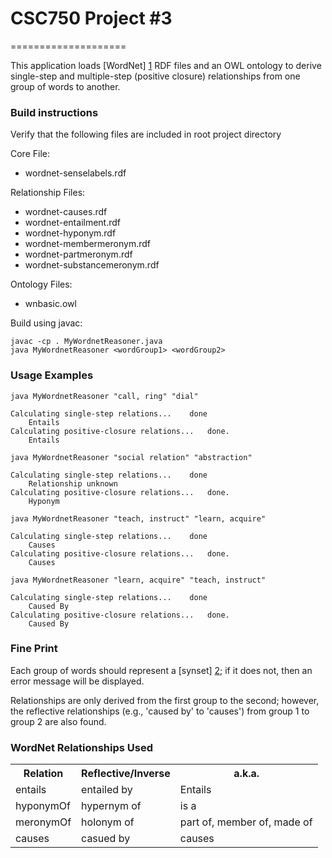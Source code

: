 # CSC750 Project #3 #
====================

This application loads [WordNet] [1] RDF files and an OWL ontology to derive single-step and multiple-step (positive closure) relationships from one group of words to another.

### Build instructions ###
Verify that the following files are included in root project directory

 Core File:
* wordnet-senselabels.rdf

Relationship Files:
* wordnet-causes.rdf
* wordnet-entailment.rdf
* wordnet-hyponym.rdf
* wordnet-membermeronym.rdf
* wordnet-partmeronym.rdf
* wordnet-substancemeronym.rdf

Ontology Files:
* wnbasic.owl

Build using javac:

```
javac -cp . MyWordnetReasoner.java
java MyWordnetReasoner <wordGroup1> <wordGroup2>
```

### Usage Examples ###

```
java MyWordnetReasoner "call, ring" "dial"

Calculating single-step relations...   	done
	Entails
Calculating positive-closure relations... 	done.
	Entails
```

```
java MyWordnetReasoner "social relation" "abstraction"

Calculating single-step relations...   	done
	Relationship unknown
Calculating positive-closure relations... 	done.
	Hyponym
```

```
java MyWordnetReasoner "teach, instruct" "learn, acquire"

Calculating single-step relations...   	done
	Causes
Calculating positive-closure relations... 	done.
	Causes
```

```
java MyWordnetReasoner "learn, acquire" "teach, instruct" 

Calculating single-step relations...   	done
	Caused By
Calculating positive-closure relations... 	done.
	Caused By
```

### Fine Print ###
Each group of words should represent a [synset] [2]; if it does not, then an error message will be displayed.

Relationships are only derived from the first group to the second; however, the reflective relationships (e.g., 'caused by' to 'causes') from group 1 to group 2 are also found.

### WordNet Relationships Used ###

<table>
  <tr>
    <th>Relation</th><th>Reflective/Inverse</th><th>a.k.a.</th>
  </tr>
  <tr>
    <td>entails</td><td>entailed by</td><td>Entails</td>
  </tr>
  <tr>
    <td>hyponymOf</td><td>hypernym of</td><td>is a</td>
  </tr>
  <tr>
    <td>meronymOf</td><td>holonym of</td><td>part of, member of, made of</td>
  </tr>
  <tr>
    <td>causes</td><td>casued by</td><td>causes</td>
  </tr>
</table>

[1]: http://wordnet.princeton.edu   "WordNet"
[2]: http://en.wikipedia.org/wiki/Synonym_ring       "synset"




